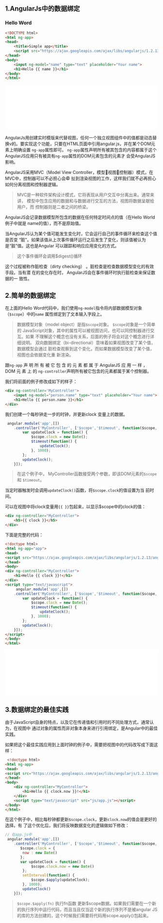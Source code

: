 ## 1.AngularJs中的数据绑定

### Hello Word

```html
<!DOCTYPE html>
<html ng-app>
<head>
    <title>Simple app</title>
    <script src="https://ajax.googleapis.com/ajax/libs/angularjs/1.2.13/angular.js"></script>
</head>
<body>
    <input ng-model="name" type="text" placeholder="Your name">
    <h1>Hello {{ name }}</h1>
</body>
</html>
```

<iframe frameborder="0" width="100%" src="partial/notes/angular/iframe/1.1.1.1.html">
</iframe>

AngularJs用创建实时模版来代替视图，任何一个独立视图组件中的值都是动态替换v的。要实现这个功能，只要在HTML页面中引用angular.js，并在某个DOM元素上明确设置
`ng-app`属性即可。 `ng-app`属性声明所有被其包含的内容都属于这个AngularJS应用只有被具有`ng-app`属性的DOM元素包含的元素才
会受AngularJS影响。

AngularJS采用MVC（Model View Controller，模型视图控制器）模式，在MVC中，控制器可以不必担心会牵
扯到渲染视图的工作，这样我们就不必再担心如何分离视图和控制器逻辑。

> MVC是一种软件架构设计模式，它将表现从用户交互中分离出来。通常来讲，
模型中包含应用的数据和与数据进行交互的方法，视图将数据呈献给用户，而
控制器则是二者之间的桥梁。

AngularJS会记录数据模型所包含的数据在任何特定时间点的值（在Hello World例子中就是
name的值），而不是原始值。

当AngularJS认为某个值可能发生变化时，它会运行自己的事件循环来检查这个值是否变
“脏”。如果该值从上次事件循环运行之后发生了变化，则该值被认为是“脏”值。这也是Angular
可以跟踪和响应应用变化的方式。

> 这个事件循环会调用$digest()循环


这个过程被称作脏检查（dirty checking） 。脏检查是检查数据模型变化的有效手段。当有潜
在的变化存在时， AngularJS会在事件循环时执行脏检查来保证数据的一
致性。


## 2.简单的数据绑定

在上面的Hello Word代码中，我们使用`ng-model`指令将内部数据模型对象（`$scope`）中的`name`
属性绑定到了文本输入字段上。

> 数据模型对象（model object）是指`$scope`对象。 `$scope`对象是一个简单的
JavaScript对象，其中的属性可以被视图访问，也可以同控制器进行交互。如果
不理解这个概念也没有关系，后面的例子将会对这个概念进行详细说明。
双向数据绑定（bi-directional）意味着如果视图改变了某个值，数据模型会通过
脏检查观察到这个变化，而如果数据模型改变了某个值，视图也会依据变化重
新渲染。

跟`ng-app` 声 明 所 有 被 它 包 含 的 元 素 都 属 于 AngularJS 应 用 一 样 ， DOM 元 素 上 的
`ng-controller`声明所有被它包含的元素都属于某个控制器。

我们将前面的例子修改成如下的样子：

``` html
<div ng-controller='MyController'>
    <input ng-model="person.name" type="text" placeholder="Your name">
    <h1>Hello {{ person.name }}</h1>
</div>
```

我们创建一个每秒钟走一步的时钟，并更新clock
变量上的数据。
```js
 angular.module('app',[])
    .controller('MyController', ['$scope','$timeout', function($scope, $timeout){
        var updateClock = function() {
            $scope.clock = new Date();
            $timeout(function() {
                updateClock();
            }, 1000);
        };
        updateClock();
    }]);
```

> 在这个例子中， MyController函数接受两个参数，即该DOM元素的`$scope`和
`$timeout`。

当定时器触发时会调用`updateClock()`函数，将`$scope.clock`的值设置为当
前时间。

可以在视图中将clock变量用`{{ }}`包起来，以显示$scope中的clock的值：

```html
<div ng-controller="MyController">
    <h5>{{ clock }}</h5>
</div>
```

下面是完整的代码：

```html
<!doctype html>
<html ng-app="app">
<head>
<script src="https://ajax.googleapis.com/ajax/libs/angularjs/1.2.13/angular.js"></script>
</head>
<body>
<div ng-controller="MyController">
    <h1>Hello {{ clock }}!</h1>
</div>
<script type="text/javascript">
     angular.module('app',[])
    .controller('MyController', ['$scope','$timeout', function($scope, $timeout){
        var updateClock = function() {
            $scope.clock = new Date();
            $timeout(function() {
                updateClock();
            }, 1000);
        };
        updateClock();
    }]);
</script>
</body>
</html>
```

<iframe frameborder="0" width="100%" src="partial/notes/angular/iframe/1.1.1.2.html">
</iframe>

## 3.数据绑定的最佳实践

由于JavaScript自身的特点，以及它在传递值和引用时的不同处理方式，通常认为，在视图中
通过对象的属性而非对象本身来进行引用绑定，是Angular中的最佳实践。

如果把这个最佳实践应用到上面时钟的例子中，需要把视图中的代码改写成下面这样：

```html
 <!doctype html>
<html ng-app>
<head>
<script src="https://ajax.googleapis.com/ajax/libs/angularjs/1.2.13/angular.js"></script>
</head>
<body>
    <div ng-controller="MyController">
        <h1>Hello {{ clock.now }}!</h1>
    </div>
    <script type="text/javascript" src="js/app.js"></script>
</body>
</html>
```

在这个例子中，相比每秒钟都更新`$scope.clock`，更新`clock.now`的值会是更好的选择。有
了这个优化后，我们将反映数据变化的逻辑做如下修改：

```js
// 在app.js中
 angular.module('app',[])
    .controller('MyController', ['$scope','$timeout', function($scope, $timeout){
       $scope.clock = {
        now : new Date()
       };
       var updateClock = function() {
            $scope.clock.now = new Date()
        };
        setInterval(function() {
            $scope.$apply(updateClock);
        }, 1000);
        updateClock()
    }]);
```

> `$scope.$apply(fn)` 执行fn函数 更新$scope数据。如果我们需要在一个新的执行序列中运行代码，而且当且仅当这个新的执行序列不是被angular JS的库的方法创建的，这个时候我们需要将代码用scope.apply()包起来。